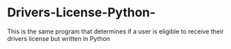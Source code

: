 # Drivers-License-Python-
This is the same program that determines if a user is eligible to receive their drivers license but written in Python
